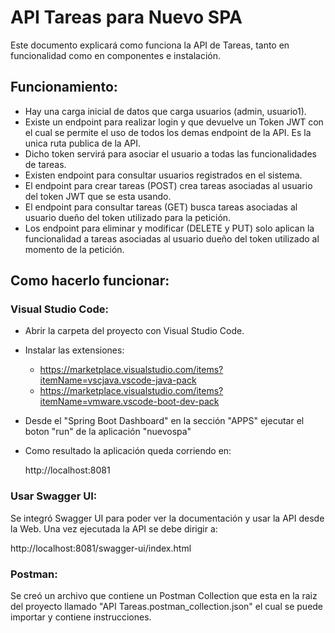 # API Tareas para Nuevo SPA

Este documento explicará como funciona la API de Tareas, tanto en funcionalidad como en componentes e instalación.

## Funcionamiento:
- Hay una carga inicial de datos que carga usuarios (admin, usuario1).
- Existe un endpoint para realizar login y que devuelve un Token JWT con el cual se permite el uso de todos los demas endpoint de la API. Es la unica ruta publica de la API.
- Dicho token servirá para asociar el usuario a todas las funcionalidades de tareas.
- Existen endpoint para consultar usuarios registrados en el sistema.
- El endpoint para crear tareas (POST) crea tareas asociadas al usuario del token JWT que se esta usando.
- El endpoint para consultar tareas (GET) busca tareas asociadas al usuario dueño del token utilizado para la petición.
- Los endpoint para eliminar y modificar (DELETE y PUT) solo aplican la funcionalidad a tareas asociadas al usuario dueño del token utilizado al momento de la petición.


## Como hacerlo funcionar:
### Visual Studio Code:
- Abrir la carpeta del proyecto con Visual Studio Code.
- Instalar las extensiones:
    * https://marketplace.visualstudio.com/items?itemName=vscjava.vscode-java-pack
    * https://marketplace.visualstudio.com/items?itemName=vmware.vscode-boot-dev-pack

- Desde el "Spring Boot Dashboard" en la sección "APPS" ejecutar el boton "run" de la aplicación "nuevospa"
- Como resultado la aplicación queda corriendo en:

    http://localhost:8081

### Usar Swagger UI:
Se integró Swagger UI para poder ver la documentación y usar la API desde la Web.
Una vez ejecutada la API se debe dirigir a: 

http://localhost:8081/swagger-ui/index.html 

### Postman:
Se creó un archivo que contiene un Postman Collection que esta en la raiz del proyecto llamado "API Tareas.postman_collection.json" el cual se puede importar y contiene instrucciones.
